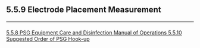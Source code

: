 ## 5.5.9 Electrode Placement Measurement



















<hr class="soften" style="margin-top: 20px;margin-bottom: 20px;"/>

<div class="center">
<div class="btn-group">
  <a href=":pages_path:/mop/5-05-08-psg-equipment-care-and-disinfection.md" class="btn btn-default">
    <span class="glyphicon glyphicon-chevron-left"></span>
    5.5.8 PSG Equipment Care and Disinfection
  </a>

  <a href=":pages_path:/mop/5-00-mop-toc.md" class="btn btn-default">
    <span class="glyphicon glyphicon-chevron-up"></span>
    Manual of Operations
  </a>

  <a href=":pages_path:/mop/5-05-10-suggested-order-of-psg-hook-up.md" class="btn btn-success">
    5.5.10 Suggested Order of PSG Hook-up
    <span class="glyphicon glyphicon-chevron-right"></span>
  </a>
</div>
</div>
